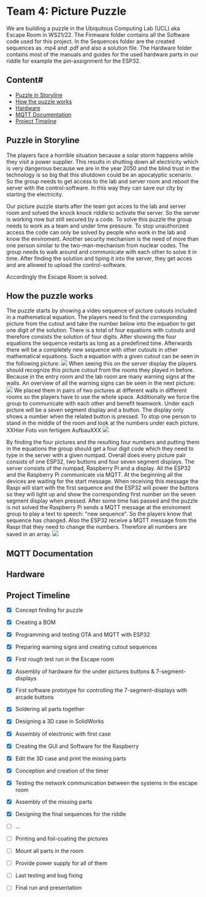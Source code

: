 # Team 4: Picture Puzzle #
We are building a puzzle in the Ubiquitous Computing Lab (UCL) aka Escape Room in WS21/22.
The Firmware folder contains all the Software code used for this project. 
In the Sequences folder are the created sequences as .mp4 and .pdf and also a solution file.
The Hardware folder contains most of the manuals and guides for the used hardware parts in our riddle for example the pin-assignment for the ESP32.

## Content#
* [Puzzle in Storyline](#1)
* [How the puzzle works](#2)
* [Hardware](#3)
* [MQTT Documentation](#4)
* [Project Timeline](#5)


## Puzzle in Storyline <a name="1"></a>
The players face a horrible situation because a solar storm happens while they visit a power supplier. This results in shutting down all electricity which is very dangerous because we are in the year 2050 and the blind trust in the technology is so big that this shutdown could be an apocalyptic scenario.
So the group needs to get access to the lab and server room and reboot the server with the control-software. In this way they can save our city by starting the electricity. 

Our picture puzzle starts after the team got acces to the lab and server room and solved the knock knock riddle to activate the server. So the server is working now but still secured by a code. To solve this puzzle the group needs to work as a team and under time pressure.
To stop unauthorized access the code can only be solved by people who work in the lab and know the enviroment. Another security mechanism is the need of more than one person similar to the two-man-mechanism from nuclear codes. The group needs to walk around and communicate with each other to solve it in time. 
After finding the solution and tiping it into the server, they get acces and are allowed to upload the control-software. 

Accordingly the Escape Room is solved. 
  

## How the puzzle works<a name="2"></a>
The puzzle starts by showing a video sequence of picture cutouts included in a mathematical equation. The players need to find the corresponding picture from the cutout and take the number below into the equation to get one digit of the solution. There is a total of four equations with cutouts and therefore consists the solution of four digits.
After showing the four equations the sequence restarts as long as a predefined time. Afterwards there will be a completely new sequence with other cutouts in other mathematical equations. Such a equation with a given cutout can be seen in the following picture:
<img src="https://github.com/ubilab-ws21/puzzle-4/blob/main/Sequences/demo-sequence.PNG">
When seeing this on the server display the players should recognize this picture cutout from the rooms they played in before. Because in the entry room and the lab room are many warning signs at the walls. An overview of all the warning signs can be seen in the next picture:
<img src="https://github.com/ubilab-ws21/puzzle-4/blob/main/Sequences/warning-signs.svg">
We placed them in pairs of two pictures at different walls in different rooms so the players have to use the whole space. Additionally we force the group to communicate with each other and benefit teamwork.
Under each picture will be a seven segment display and a button. The display only shows a number when the related button is pressed. To stop one person to stand in the middle of the room and look at the numbers under each picture.
XXHier Foto von fertigem AufbauXXX
<img src="https://github.com/ubilab-ws21/puzzle-4/blob/main/Sequences/demo-sign.png">

By finding the four pictures and the resulting four numbers and putting them in the equations the group should get a four digit code which they need to type in the server with a given numpad.
Overall does every picture pair consists of one ESP32, two buttons and four seven segment displays. The server consists of the numpad, Raspberry Pi and a display. All the ESP32 and the Raspberry Pi communicate via MQTT.
At the beginning all the devices are waiting for the start message. When receiving this message the Raspi will start with the first sequence and the ESP32 will power the buttons so they will light up and show the corresponding first number on the seven segment display when pressed. 
After some time has passed and the puzzle is not solved the Raspberry Pi sends a MQTT message at the enviroment group to play a text to speech: "new sequence". So the players know that sequence has changed. Also the ESP32 receive a MQTT message from the Raspi that they need to change the numbers. 
Therefore all numbers are saved in an array. 
<img src="https://github.com/ubilab-ws21/puzzle-4/blob/main/Sequences/puzzle-ablaufplan.png">

## MQTT Documentation <a name="3"></a>


## Hardware <a name="4"></a>


## Project Timeline <a name="5"></a>
- [x] Concept finding for puzzle
- [x] Creating a BOM
- [x] Programming and testing OTA and MQTT with ESP32
- [x] Preparing warning signs and creating cutout sequences
- [x] First rough test run in the Escape room
- [x] Assembly of hardware for the under pictures buttons & 7-segment-displays
- [x] First software prototype for controlling the 7-segment-displays with arcade buttons
- [x] Soldering all parts together
- [x] Designing a 3D case in SolidWorks
- [x] Assembly of electronic with first case
- [x] Creating the GUI and Software for the Raspberry
- [x] Edit the 3D case and print the missing parts
- [x] Conception and creation of the timer 
- [x] Testing the network communication between the systems in the escape room
- [x] Assembly of the missing parts
- [x] Designing the final sequences for the riddle
- [ ] ...
- [ ] Printing and foil-coating the pictures
- [ ] Mount all parts in the room
- [ ] Provide power supply for all of them
- [ ] Last testing and bug fixing
- [ ] Final run and presentation

